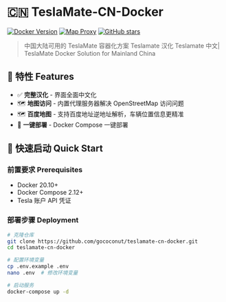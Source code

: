 <!-- README.md -->

# 🇨🇳 TeslaMate-CN-Docker

[![Docker Version](https://img.shields.io/badge/docker-%3E%3D%2020.10-brightgreen)](https://docs.docker.com/)
[![Map Proxy](https://img.shields.io/badge/map-proxy-brightgreen)](https://openstreetmap.org)
[![GitHub stars](https://img.shields.io/github/stars/gococonut/teslamate-cn-docker?style=social)](https://github.com/yourname/teslamate-cn-docker)

> 中国大陆可用的 TeslaMate 容器化方案 Teslamate 汉化 Teslamate 中文| TeslaMate Docker Solution for Mainland China

## 🌟 特性 Features

- ✅ ​**完整汉化** - 界面全面中文化
- 🗺️ ​**地图访问** - 内置代理服务器解决 OpenStreetMap 访问问题
- 🗺️ ​**百度地图** - 支持百度地址逆地址解析，车辆位置信息更精准
- 🐳 ​**一键部署** - Docker Compose 一键部署

## 🚀 快速启动 Quick Start

### 前置要求 Prerequisites

- Docker 20.10+
- Docker Compose 2.12+
- Tesla 账户 API 凭证

### 部署步骤 Deployment

```bash
# 克隆仓库
git clone https://github.com/gococonut/teslamate-cn-docker.git
cd teslamate-cn-docker

# 配置环境变量
cp .env.example .env
nano .env  # 修改环境变量

# 启动服务
docker-compose up -d
```
